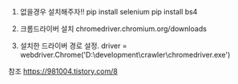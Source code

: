 
1. 없을경우 설치해주자!!
pip install selenium
pip install bs4


2. 크롬드라이버 설치
chromedriver.chromium.org/downloads 


3. 설치한 드라이버 경로 설정.
driver = webdriver.Chrome('D:\development\crawler\chromedriver.exe')



참조
https://981004.tistory.com/8
